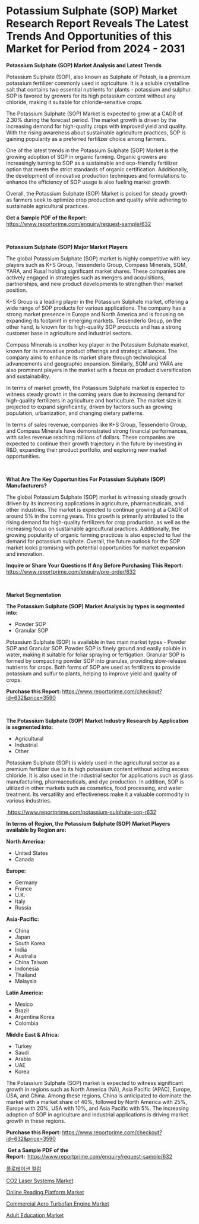 <p><h1>Potassium Sulphate (SOP) Market Research Report Reveals The Latest Trends And Opportunities of this Market for Period from 2024 - 2031</h1></p><p><strong>Potassium Sulphate (SOP) Market Analysis and Latest Trends</strong></p>
<p><p>Potassium Sulphate (SOP), also known as Sulphate of Potash, is a premium potassium fertilizer commonly used in agriculture. It is a soluble crystalline salt that contains two essential nutrients for plants - potassium and sulphur. SOP is favored by growers for its high potassium content without any chloride, making it suitable for chloride-sensitive crops.</p><p>The Potassium Sulphate (SOP) Market is expected to grow at a CAGR of 2.30% during the forecast period. The market growth is driven by the increasing demand for high-quality crops with improved yield and quality. With the rising awareness about sustainable agriculture practices, SOP is gaining popularity as a preferred fertilizer choice among farmers.</p><p>One of the latest trends in the Potassium Sulphate (SOP) Market is the growing adoption of SOP in organic farming. Organic growers are increasingly turning to SOP as a sustainable and eco-friendly fertilizer option that meets the strict standards of organic certification. Additionally, the development of innovative production techniques and formulations to enhance the efficiency of SOP usage is also fueling market growth.</p><p>Overall, the Potassium Sulphate (SOP) Market is poised for steady growth as farmers seek to optimize crop production and quality while adhering to sustainable agricultural practices.</p></p>
<p><strong>Get a Sample PDF of the Report:&nbsp;</strong> <a href="https://www.reportprime.com/enquiry/request-sample/632">https://www.reportprime.com/enquiry/request-sample/632</a></p>
<p>&nbsp;</p>
<p><strong>Potassium Sulphate (SOP) Major Market Players</strong></p>
<p><p>The global Potassium Sulphate (SOP) market is highly competitive with key players such as K+S Group, Tessenderlo Group, Compass Minerals, SQM, YARA, and Rusal holding significant market shares. These companies are actively engaged in strategies such as mergers and acquisitions, partnerships, and new product developments to strengthen their market position.</p><p>K+S Group is a leading player in the Potassium Sulphate market, offering a wide range of SOP products for various applications. The company has a strong market presence in Europe and North America and is focusing on expanding its footprint in emerging markets. Tessenderlo Group, on the other hand, is known for its high-quality SOP products and has a strong customer base in agriculture and industrial sectors.</p><p>Compass Minerals is another key player in the Potassium Sulphate market, known for its innovative product offerings and strategic alliances. The company aims to enhance its market share through technological advancements and geographic expansion. Similarly, SQM and YARA are also prominent players in the market with a focus on product diversification and sustainability.</p><p>In terms of market growth, the Potassium Sulphate market is expected to witness steady growth in the coming years due to increasing demand for high-quality fertilizers in agriculture and horticulture. The market size is projected to expand significantly, driven by factors such as growing population, urbanization, and changing dietary patterns.</p><p>In terms of sales revenue, companies like K+S Group, Tessenderlo Group, and Compass Minerals have demonstrated strong financial performances, with sales revenue reaching millions of dollars. These companies are expected to continue their growth trajectory in the future by investing in R&D, expanding their product portfolio, and exploring new market opportunities.</p></p>
<p>&nbsp;</p>
<p><strong>What Are The Key Opportunities For Potassium Sulphate (SOP) Manufacturers?</strong></p>
<p><p>The global Potassium Sulphate (SOP) market is witnessing steady growth driven by its increasing applications in agriculture, pharmaceuticals, and other industries. The market is expected to continue growing at a CAGR of around 5% in the coming years. This growth is primarily attributed to the rising demand for high-quality fertilizers for crop production, as well as the increasing focus on sustainable agricultural practices. Additionally, the growing popularity of organic farming practices is also expected to fuel the demand for potassium sulphate. Overall, the future outlook for the SOP market looks promising with potential opportunities for market expansion and innovation.</p></p>
<p><strong>Inquire or Share Your Questions If Any Before Purchasing This Report:</strong> <a href="https://www.reportprime.com/enquiry/pre-order/632">https://www.reportprime.com/enquiry/pre-order/632</a></p>
<p>&nbsp;</p>
<p><strong>Market Segmentation</strong></p>
<p><strong>The Potassium Sulphate (SOP) Market Analysis by types is segmented into:</strong></p>
<p><ul><li>Powder SOP</li><li>Granular SOP</li></ul></p>
<p><p>Potassium Sulphate (SOP) is available in two main market types - Powder SOP and Granular SOP. Powder SOP is finely ground and easily soluble in water, making it suitable for foliar spraying or fertigation. Granular SOP is formed by compacting powder SOP into granules, providing slow-release nutrients for crops. Both forms of SOP are used as fertilizers to provide potassium and sulfur to plants, helping to improve yield and quality of crops.</p></p>
<p><strong>Purchase this Report:&nbsp;</strong><a href="https://www.reportprime.com/checkout?id=632&price=3590">https://www.reportprime.com/checkout?id=632&price=3590</a></p>
<p>&nbsp;</p>
<p><strong>The Potassium Sulphate (SOP) Market Industry Research by Application is segmented into:</strong></p>
<p><ul><li>Agricultural</li><li>Industrial</li><li>Other</li></ul></p>
<p><p>Potassium Sulphate (SOP) is widely used in the agricultural sector as a premium fertilizer due to its high potassium content without adding excess chloride. It is also used in the industrial sector for applications such as glass manufacturing, pharmaceuticals, and dye production. In addition, SOP is utilized in other markets such as cosmetics, food processing, and water treatment. Its versatility and effectiveness make it a valuable commodity in various industries.</p></p>
<p><a href="https://www.reportprime.com/potassium-sulphate-sop-r632">&nbsp;https://www.reportprime.com/potassium-sulphate-sop-r632</a></p>
<p><strong>In terms of Region, the Potassium Sulphate (SOP) Market Players available by Region are:</strong></p>
<p>
    <p> <strong> North America: </strong>
        <ul>
            <li>United States</li>
            <li>Canada</li>
        </ul>
        </p> 
    <p> <strong> Europe: </strong>
        <ul>
            <li>Germany</li>
            <li>France</li>
            <li>U.K.</li>
            <li>Italy</li>
            <li>Russia</li>
        </ul>
        </p> 
    <p> <strong> Asia-Pacific: </strong>
        <ul>
            <li>China</li>
            <li>Japan</li>
            <li>South Korea</li>
            <li>India</li>
            <li>Australia</li>
            <li>China Taiwan</li>
            <li>Indonesia</li>
            <li>Thailand</li>
            <li>Malaysia</li>
        </ul>
        </p> 
    <p> <strong> Latin America: </strong>
        <ul>
            <li>Mexico</li>
            <li>Brazil</li>
            <li>Argentina Korea</li>
            <li>Colombia</li>
        </ul>
        </p> 
    <p> <strong> Middle East & Africa: </strong>
        <ul>
            <li>Turkey</li>
            <li>Saudi</li>
            <li>Arabia</li>
            <li>UAE</li>
            <li>Korea</li>
        </ul>
    </p>
    </p>
<p><p>The Potassium Sulphate (SOP) market is expected to witness significant growth in regions such as North America (NA), Asia Pacific (APAC), Europe, USA, and China. Among these regions, China is anticipated to dominate the market with a market share of 40%, followed by North America with 25%, Europe with 20%, USA with 10%, and Asia Pacific with 5%. The increasing adoption of SOP in agriculture and industrial applications is driving market growth in these regions.</p></p>
<p><strong>Purchase this Report: </strong><a href="https://www.reportprime.com/checkout?id=632&price=3590">https://www.reportprime.com/checkout?id=632&price=3590</a></p>
<p>&nbsp;<strong>Get a Sample PDF of the Report:&nbsp;&nbsp;</strong><a href="https://www.reportprime.com/enquiry/request-sample/632">https://www.reportprime.com/enquiry/request-sample/632</a></p>
<p><strong></strong></p>
<p><p><a href="https://medium.com/@stanleylyittle554467/%ED%83%90%EC%83%89-%ED%94%8C%EB%A1%9C%ED%85%8C%EC%9D%B4%EC%85%98-%EC%B9%BC%EB%9F%BC-%EC%8B%9C%EC%9E%A5-%EC%97%AD%ED%95%99-%EA%B8%80%EB%A1%9C%EB%B2%8C-%EB%8F%99%ED%96%A5-%EB%B0%8F-%EB%AF%B8%EB%9E%98-%EC%84%B1%EC%9E%A5-%EC%A0%84%EB%A7%9D-2024-2031-%EC%9D%80-157%ED%8E%98%EC%9D%B4%EC%A7%80%EC%97%90-%EA%B1%B8%EC%B3%90-%EB%8B%A4%EB%A3%A8%EA%B3%A0-%EC%9E%88%EC%8A%B5%EB%8B%88%EB%8B%A4-fe6e6e6f83ad">플로테이션 컬럼</a></p><p><a href="https://www.linkedin.com/pulse/navigating-global-co2-laser-systems-market-landscape-trends-k0f2e">CO2 Laser Systems Market</a></p><p><a href="https://issuu.com/reportprime-2/docs/online-reading-platform-market-size-2030.pptx">Online Reading Platform Market</a></p><p><a href="https://medium.com/@lawrencekelley6262/global-commercial-aero-turbofan-engine-market-focus-on-application-end-use-industry-type-1930bb0cee1e">Commercial Aero Turbofan Engine Market</a></p><p><a href="https://issuu.com/reportprime-2/docs/adult-education-market-size-2030.pptx">Adult Education Market</a></p></p>
